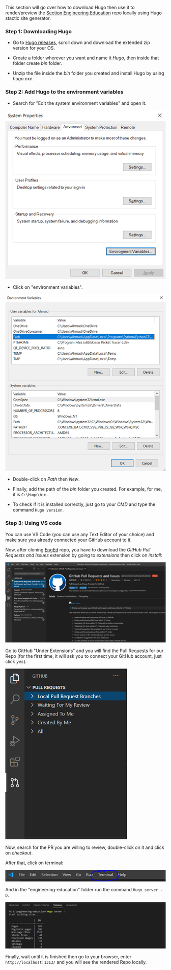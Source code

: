 This section will go over how to download Hugo then use it to render/preview the [Section Engineering Education](https://github.com/section-engineering-education/engineering-education) repo locally using Hugo stactic site generator.

### Step 1: Downloading Hugo 
- Go to [Hugo releases](https://github.com/gohugoio/hugo/releases), scroll down and download the extended zip version for your OS.

- Create a folder wherever you want and name it *Hugo*, then inside that folder create *bin* folder.

- Unzip the file inside the *bin* folder you created and install Hugo by using *hugo.exe*.

### Step 2: Add Hugo to the environment variables
- Search for "Edit the system environment variables" and open it.

![Environment variables](/static/images/first.PNG)

- Click on "environment variables".

![Environment variables](/static/images/second.PNG)

- Double-click on *Path* then *New*.

- Finally, add the path of the *bin* folder you created. For example, for me, it is `C:\Hugo\bin`.

- To check if it is installed correctly, just go to your *CMD* and type the command `Hugo version`.

### Step 3: Using VS code
You can use VS Code (you can use any Text Editor of your choice) and make sure you already connected your GitHub account to it.

Now, after cloning [EngEd](https://github.com/section-engineering-education/engineering-education) repo, you have to download the *GitHub Pull Requests and Issues* extension by going to *extensions* then click on *install*:

![GitHub Pull Requests and issues extension](/static/images/third.PNG)

Go to GitHub "Under Extensions" and you will find the Pull Requests for our Repo (for the first time, it will ask you to connect your GitHub account, just click *yes*).

![GitHub](/static/images/fourth.PNG)

Now, search for the PR you are willing to review, double-click on it and click on *checkout*.

After that, click on terminal:

![Terminal](/static/images/fifth.PNG)

And in the "engineering-education" folder run the command `Hugo server -D`.

![Runing Hugo](/static/images/sixth.PNG)

Finally, wait until it is finished then go to your browser, enter `http://localhost:1313/` and you will see the rendered Repo locally.
